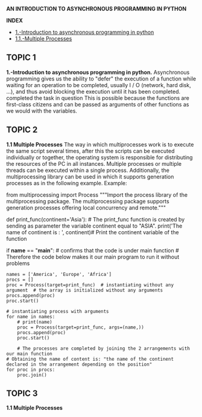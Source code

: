 **AN INTRODUCTION TO ASYNCHRONOUS PROGRAMMING IN PYTHON**

**INDEX**

* [1.-Introduction to asynchronous programming in python](#item1)
* [1.1.-Multiple Processes](#item2)

<a name="item1"></a>
## TOPIC 1

**1.-Introduction to asynchronous programming in python.**
Asynchronous programming gives us the ability to "defer" the execution of a function while waiting for an operation to be completed, usually I / O (network, hard disk, ...), and thus avoid blocking the execution until it has been completed. completed the task in question This is possible because the functions are first-class citizens and can be passed as arguments of other functions as we would with the variables.

<a name="item2"></a>
## TOPIC 2
**1.1 Multiple Processes**
The way in which multiprocesses work is to execute the same script several times, after this the scripts can be executed individually or together, the operating system is responsible for distributing the resources of the PC in all instances.
Multiple processes or multiple threads can be executed within a single process.
Additionally, the multiprocessing library can be used in which it supports generation processes as in the following example.
Example:

from multiprocessing import Process """Import the process library of the multiprocessing package.
The multiprocessing package supports generation processes offering local concurrency
and remote."""


def print_func(continent='Asia'): # The print_func function is created by sending as parameter the variable continent equal to "ASIA".
    print('The name of continent is : ', continent)# Print the continent variable of the function


if __name__ == "__main__":  # confirms that the code is under main function # Therefore the code below makes it our main program to run it without problems

    names = ['America', 'Europe', 'Africa']
    procs = []
    proc = Process(target=print_func)  # instantiating without any argument  # the array is initialized without any arguments
    procs.append(proc)
    proc.start()

    # instantiating process with arguments
    for name in names:
        # print(name)
        proc = Process(target=print_func, args=(name,))
        procs.append(proc)
        proc.start()

        # The processes are completed by joining the 2 arrangements with our main function
    # Obtaining the name of content is: "the name of the continent declared in the arrangement depending on the position"
    for proc in procs:
        proc.join()

<a name="item3"></a>
## TOPIC 3
**1.1 Multiple Processes**
